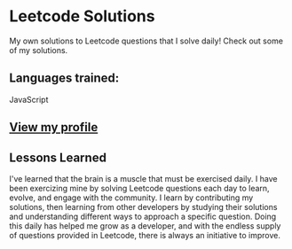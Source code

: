 # Leetcode Solutions
My own solutions to Leetcode questions that I solve daily! Check out some of my solutions.


## Languages trained: 
JavaScript

## [View my profile](https://leetcode.com/toniwilliams1/)

## Lessons Learned

I've learned that the brain is a muscle that must be exercised daily. I have been exercizing mine by solving Leetcode questions each day to learn, evolve, and engage with the community. I learn by contributing my solutions, then learning from other developers by studying their solutions and understanding different ways to approach a specific question. Doing this daily has helped me grow as a developer, and with the endless supply of questions provided in Leetcode, there is always an initiative to improve.
